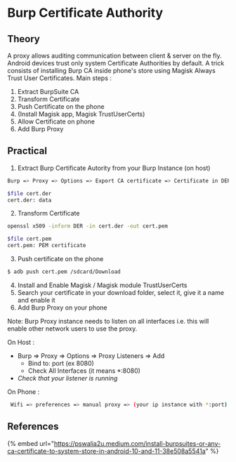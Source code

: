 # Burp Certificate Authority

## Theory

A proxy allows auditing communication between client & server on the fly.
Android devices trust only system Certificate Authorities by default. A trick consists of installing Burp CA inside phone's store using Magisk Always Trust User Certificates.
Main steps :
1. Extract BurpSuite CA
2. Transform Certificate
3. Push Certificate on the phone
4. (Install Magisk app, Magisk TrustUserCerts)
5. Allow Certificate on phone
6. Add Burp Proxy

## Practical

1. Extract Burp Certificate Autority from your Burp Instance (on host)
```bash
Burp => Proxy => Options => Export CA certificate => Certificate in DER format
```
```bash
$file cert.der
cert.der: data
```
2. Transform Certificate
```bash 
openssl x509 -inform DER -in cert.der -out cert.pem
```
```bash
$file cert.pem
cert.pem: PEM certificate
```
3. Push certificate on the phone
```bash
$ adb push cert.pem /sdcard/Download
```
4. Install and Enable Magisk / Magisk module TrustUserCerts
5. Search your certificate in your download folder, select it, give it a name and enable it
6. Add Burp Proxy on your phone

Note: Burp Proxy instance needs to listen on all interfaces i.e. this will enable other network users to use the proxy.

On Host :
* Burp => Proxy => Options => Proxy Listeners => Add
	* Bind to: port (ex 8080)
	* Check All Interfaces (it means *:8080)
* _Check that your listener is running_

On Phone :
```bash
 Wifi => preferences => manual proxy => (your ip instance with *:port)
 ```
 ## References
 {% embed url="https://pswalia2u.medium.com/install-burpsuites-or-any-ca-certificate-to-system-store-in-android-10-and-11-38e508a5541a" %}
